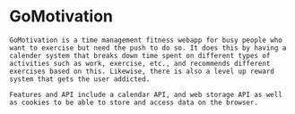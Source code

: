 # GoMotivation
	GoMotivation is a time management fitness webapp for busy people who want to exercise but need the push to do so. It does this by having a calender system that breaks down time spent on different types of activities such as work, exercise, etc., and recommends different exercises based on this. Likewise, there is also a level up reward system that gets the user addicted.

	Features and API include a calendar API, and web storage API as well as cookies to be able to store and access data on the browser.

